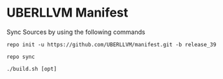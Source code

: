 UBERLLVM Manifest
===========

Sync Sources by using the following commands

    repo init -u https://github.com/UBERLLVM/manifest.git -b release_39

    repo sync

    ./build.sh [opt]
